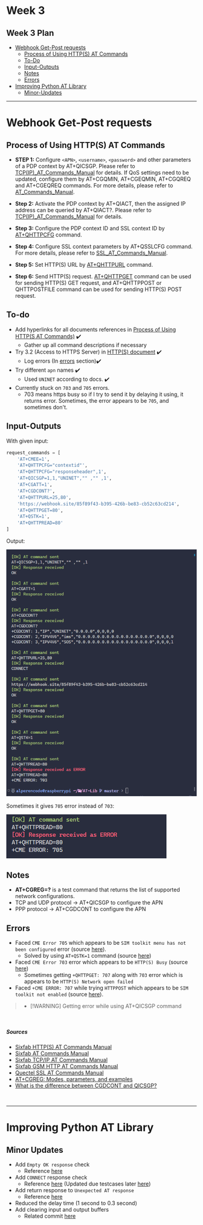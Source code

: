 # Week 3

## Week 3 Plan

- <u>[Webhook Get-Post requests](#webhook-get-post-requests)</u>
  - [Process of Using HTTP(S) AT Commands](#process-of-using-https-at-commands)
  - [To-Do](#to-do)
  - [Input-Outputs](#input-outputs)
  - [Notes](#notes)
  - [Errors](#errors)
- <u>[Improving Python AT Library](#improving-python-at-library)</u>
  - [Minor-Updates](#minor-updates)

<hr>

# Webhook Get-Post requests

## Process of Using HTTP(S) AT Commands

- **STEP 1:** Configure `<APN>`, `<username>`, `<password>` and other parameters of a PDP context by AT+QICSGP. Please refer to [TCP(IP)_AT_Commands_Manual](https://sixfab.com/wp-content/uploads/2018/09/Quectel_EC2xEG9xEM05_TCPIP_AT_Commands_Manual_V1.0.pdf) for details. If QoS settings need to be updated, configure them by AT+CGQMIN, AT+CGEQMIN, AT+CGQREQ and AT+CGEQREQ commands. For more details, please refer to [AT_Commands_Manual](https://sixfab.com/wp-content/uploads/2018/09/Quectel_EC25EC21_AT_Commands_Manual_V1.2.pdf).

- **Step 2:** Activate the PDP context by AT+QIACT, then the assigned IP address can be queried by AT+QIACT?. Please refer to [TCP(IP)_AT_Commands_Manual](https://sixfab.com/wp-content/uploads/2018/09/Quectel_EC2xEG9xEM05_TCPIP_AT_Commands_Manual_V1.0.pdf) for details.

- **Step 3:** Configure the PDP context ID and SSL context ID by [AT+QHTTPCFG](https://sixfab.com/wp-content/uploads/2018/09/Quectel_EC2xEG9xEM05_HTTPS_AT_Commands_Manual_V1.0.pdf) command.

- **Step 4:** Configure SSL context parameters by AT+QSSLCFG command. For more details, please refer to [SSL_AT_Commands_Manual](https://usermanual.wiki/Document/QuectelEC2x26EG9x26EM05SSLATCommandsManualV10.1735503669/view).

- **Step 5:** Set HTTP(S) URL by [AT+QHTTPURL](https://sixfab.com/wp-content/uploads/2018/09/Quectel_EC2xEG9xEM05_HTTPS_AT_Commands_Manual_V1.0.pdf) command.

- **Step 6:** Send HTTP(S) request. [AT+QHTTPGET](https://sixfab.com/wp-content/uploads/2018/09/Quectel_EC2xEG9xEM05_HTTPS_AT_Commands_Manual_V1.0.pdf) command can be used for sending HTTP(S) GET request, and AT+QHTTPPOST or QHTTPOSTFILE command can be used for sending HTTP(S) POST request.

## To-do

- Add hyperlinks for all documents references in [Process of Using HTTP(S AT Commands)](#process-of-using-https-at-commands) ✔️
  - Gather up all command descriptions if necessary
- Try 3.2 (Access to HTTPS Server) in [HTTP(S) document](https://sixfab.com/wp-content/uploads/2018/09/Quectel_EC2xEG9xEM05_HTTPS_AT_Commands_Manual_V1.0.pdf) ✔️
  - Log errors (In [errors](#errors) section)✔️
- Try different `apn` names ✔️
  - Used `UNINET` according to docs. ✔️
- Currently stuck on `703` and `705` errors.
  - 703 means https busy so if I try to send it by delaying it using, it returns error. Sometimes, the error appears to be `705`, and sometimes don't.

## Input-Outputs

With given input:
```python
request_commands = [
    'AT+CMEE=1',
    'AT+QHTTPCFG="contextid"',
    'AT+QHTTPCFG="responseheader",1',
    'AT+QICSGP=1,1,"UNINET","" ,"" ,1',
    'AT+CGATT=1',
    'AT+CGDCONT?',
    'AT+QHTTPURL=25,80',
    'https://webhook.site/85f89f43-b395-426b-be83-cb52c63cd214',
    'AT+QHTTPGET=80',
    'AT+QSTK=1',
    'AT+QHTTPREAD=80'
]
```

Output:

![InputOutput1](../../images/InputOutput1.PNG)

Sometimes it gives `705` error instead of `703`:

![InputOutput2](../../images/InputOutput2.PNG)

## Notes

- **AT+CGREG=?** is a test command that returns the list of supported network configurations.
- TCP and UDP protocol -> AT+QICSGP to configure the APN
- PPP protocol -> AT+CGDCONT to configure the APN


## Errors

- Faced `CME Error 705` which appears to be `SIM toolkit menu has not been configured` error (source [here](https://www.multitech.net/developer/wp-content/uploads/2010/03/S000474A.pdf)).
  - Solved by using `AT+QSTK=1` command (source [here](https://forums.quectel.com/t/at-command-for-interacting-with-stk-is-needed/25234))
- Faced `CME Error 703` error which appears to be `HTTP(S) Busy` (source [here](https://sixfab.com/wp-content/uploads/2018/10/Quectel_BG96_HTTPS_AT_Commands_Manual_V1.0.pdf))
  - Sometimes getting `+QHTTPGET: 707` along with `703` error which is appears to be `HTTP(S) Network open failed`
- Faced `+CME ERROR: 707` while trying `HTTPPOST` which appears to be `SIM toolkit not enabled` (source [here](https://www.multitech.net/developer/wp-content/uploads/2010/03/S000474A.pdf)).
> - [!WARNING]
> Getting error while using AT+QICSGP command

<br>

##### Sources

- [Sixfab HTTP(S) AT Commands Manual](https://sixfab.com/wp-content/uploads/2018/09/Quectel_EC2xEG9xEM05_HTTPS_AT_Commands_Manual_V1.0.pdf)
- [Sixfab AT Commands Manual](https://sixfab.com/wp-content/uploads/2018/09/Quectel_EC25EC21_AT_Commands_Manual_V1.2.pdf)
- [Sixfab TCP/IP AT Commands Manual](https://sixfab.com/wp-content/uploads/2018/09/Quectel_EC2xEG9xEM05_TCPIP_AT_Commands_Manual_V1.0.pdf)
- [Sixfab GSM HTTP AT Commands Manual](https://sixfab.com/wp-content/uploads/2019/10/Quectel_GSM_HTTP_AT_Commands_Manual_V1.4.pdf)
- [Quectel SSL AT Commands Manual](https://usermanual.wiki/Document/QuectelEC2x26EG9x26EM05SSLATCommandsManualV10.1735503669/view)
- [AT+CGREG: Modes, parameters, and examples](https://onomondo.com/blog/at-command-cgreg/#overview)
- [What is the difference between CGDCONT and QICSGP?](https://forums.quectel.com/t/what-is-the-difference-between-cgdcont-and-qicsgp/152)

<br><hr>

# Improving Python AT Library

## Minor Updates

- Add `Empty OK response` check
  - Reference [here](https://github.com/Alperencode/AT-Lib/commit/0baa2ac691312461cc242cc6701e0d312f5957b4#diff-225e7cfc4be956dfc27a380f6db386cdd5c88abc9482236efcfc1b5dfa79f198R98)
- Add `CONNECT` response check
  - Reference [here](https://github.com/Alperencode/AT-Lib/commit/0baa2ac691312461cc242cc6701e0d312f5957b4#diff-225e7cfc4be956dfc27a380f6db386cdd5c88abc9482236efcfc1b5dfa79f198R109-R112) (Updated due testcases later [here](https://github.com/Alperencode/AT-Lib/commit/3a609c24e69418bdf78edfea4b78a8770458303c#diff-225e7cfc4be956dfc27a380f6db386cdd5c88abc9482236efcfc1b5dfa79f198R109-R112))
- Add return response to `Unexpected AT response`
  - Reference [here](https://github.com/Alperencode/AT-Lib/commit/0baa2ac691312461cc242cc6701e0d312f5957b4#diff-225e7cfc4be956dfc27a380f6db386cdd5c88abc9482236efcfc1b5dfa79f198R115)
- Reduced the delay time (1 second to 0.3 second)
- Add clearing input and output buffers
  - Related commit [here](https://github.com/Alperencode/AT-Lib/commit/0aca446582c9c8dba5122187121611d0bedda31d)